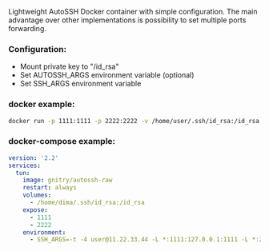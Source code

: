 Lightweight AutoSSH Docker container with simple configuration.
The main advantage over other implementations is possibility to set multiple ports forwarding.

### Configuration:

* Mount private key to "/id_rsa"
* Set AUTOSSH_ARGS environment variable (optional)
* Set SSH_ARGS environment variable

### docker example:

```bash
docker run -p 1111:1111 -p 2222:2222 -v /home/user/.ssh/id_rsa:/id_rsa -e SSH_ARGS="-t -4 -L *:1111:127.0.0.1:1111 -L *:2222:127.0.0.1:2222 user@11.22.33.44" gnitry/autossh-raw
```

### docker-compose example:

```YAML
version: '2.2'
services:
  tun:
    image: gnitry/autossh-raw
    restart: always
    volumes:
      - /home/dima/.ssh/id_rsa:/id_rsa
    expose:
      - 1111
      - 2222
    environment:
      - SSH_ARGS=-t -4 user@11.22.33.44 -L *:1111:127.0.0.1:1111 -L *:2222:127.0.0.1:2222
```
